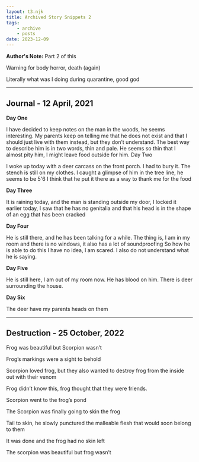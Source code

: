 ```yaml
---
layout: t3.njk
title: Archived Story Snippets 2
tags:
    - archive
    - posts
date: 2023-12-09
---
```


**Author's Note:** Part 2 of this

Warning for body horror, death (again)

Literally what was I doing during quarantine, good god

---

## Journal - 12 April, 2021
**Day One**

I have decided to keep notes on the man in the woods, he seems interesting.
My parents keep on telling me that he does not exist and that I should just live with them instead, but they don’t understand.
The best way to describe him is in two words, thin and pale.
He seems so thin that I almost pity him, I might leave food outside for him.
Day Two

I woke up today with a deer carcass on the front porch.
I had to bury it. The stench is still on my clothes.
I caught a glimpse of him in the tree line, he seems to be 5'6
I think that he put it there as a way to thank me for the food

**Day Three**

It is raining today, and the man is standing outside my door,
I locked it earlier today, I saw that he has no genitalia and that his head is in the shape of an egg that has been cracked

**Day Four**

He is still there, and he has been talking for a while.
The thing is, I am in my room and there is no windows, it also has a lot of soundproofing
So how he is able to do this I have no idea, I am scared.
I also do not understand what he is saying.

**Day Five**

He is still here, I am out of my room now.
He has blood on him.
There is deer surrounding the house.

**Day Six**

The deer have my parents heads on them

---

## Destruction -  25 October, 2022

Frog was beautiful but Scorpion wasn’t

Frog’s markings were a sight to behold

Scorpion loved frog, but they also wanted to destroy frog from the inside out with their venom

Frog didn’t know this, frog thought that they were friends.

Scorpion went to the frog’s pond

The Scorpion was finally going to skin the frog

Tail to skin, he slowly punctured the malleable flesh that would soon belong to them

It was done and the frog had no skin left

The scorpion was beautiful but frog wasn’t

